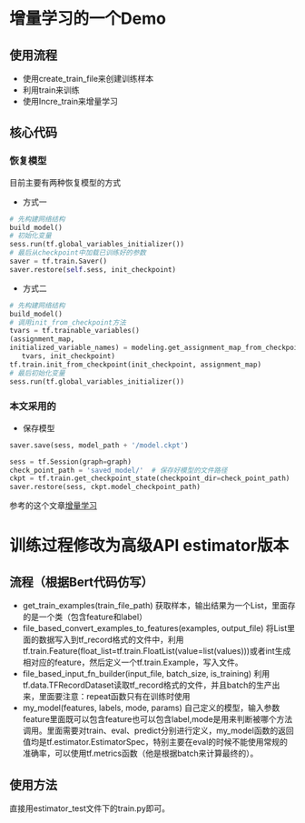 # 增量学习的一个Demo

## 使用流程

- 使用create_train_file来创建训练样本
- 利用train来训练
- 使用Incre_train来增量学习

## 核心代码
### 恢复模型
目前主要有两种恢复模型的方式
 - 方式一
 ```python
 # 先构建网络结构
build_model()
# 初始化变量
sess.run(tf.global_variables_initializer())
# 最后从checkpoint中加载已训练好的参数
saver = tf.train.Saver()
saver.restore(self.sess, init_checkpoint)
 ```
 - 方式二
 ```python
 # 先构建网络结构
build_model()
# 调用init_from_checkpoint方法
tvars = tf.trainable_variables()
(assignment_map,
 initialized_variable_names) = modeling.get_assignment_map_from_checkpoint(
    tvars, init_checkpoint)
tf.train.init_from_checkpoint(init_checkpoint, assignment_map)
# 最后初始化变量
sess.run(tf.global_variables_initializer())
 ```
### 本文采用的 
 - 保存模型

```python
saver.save(sess, model_path + '/model.ckpt')
```
```python
sess = tf.Session(graph=graph)
check_point_path = 'saved_model/'  # 保存好模型的文件路径
ckpt = tf.train.get_checkpoint_state(checkpoint_dir=check_point_path)
saver.restore(sess, ckpt.model_checkpoint_path)
```
参考的这个文章[增量学习](https://blog.csdn.net/goldenhawking/article/details/78686415)

# 训练过程修改为高级API estimator版本

## 流程（根据Bert代码仿写）

- get_train_examples(train_file_path)  获取样本，输出结果为一个List，里面存的是一个类（包含feature和label）
- file_based_convert_examples_to_features(examples, output_file)  将List里面的数据写入到tf_record格式的文件中，利用tf.train.Feature(float_list=tf.train.FloatList(value=list(values)))或者int生成相对应的feature，然后定义一个tf.train.Example，写入文件。
- file_based_input_fn_builder(input_file, batch_size, is_training)  利用tf.data.TFRecordDataset读取tf_record格式的文件，并且batch的生产出来，里面要注意：repeat函数只有在训练时使用
- my_model(features, labels, mode, params)  自己定义的模型，输入参数feature里面既可以包含feature也可以包含label,mode是用来判断被哪个方法调用。里面需要对train、eval、predict分别进行定义，my_model函数的返回值均是tf.estimator.EstimatorSpec，特别主要在eval的时候不能使用常规的准确率，可以使用tf.metrics函数（他是根据batch来计算最终的）。

## 使用方法

直接用estimator_test文件下的train.py即可。
